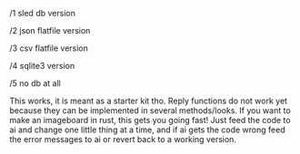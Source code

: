 
/1 sled db version

/2 json flatfile version

/3 csv flatfile version

/4 sqlite3 version

/5 no db at all


This works, it is meant as a starter kit tho. Reply functions do not work yet because they can be implemented in several methods/looks. If you want to make an imageboard in rust, this gets you going fast! Just feed the code to ai and change one little thing at a time, and if ai gets the code wrong feed the error messages to ai or revert back to a working version.



